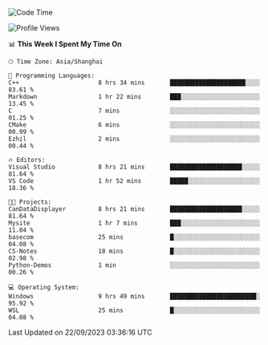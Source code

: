 <!--START_SECTION:waka-->
![Code Time](http://img.shields.io/badge/Code%20Time-1%2C261%20hrs%2058%20mins-blue)

![Profile Views](http://img.shields.io/badge/Profile%20Views-3-blue)

📊 **This Week I Spent My Time On** 

```text
🕑︎ Time Zone: Asia/Shanghai

💬 Programming Languages: 
C++                      8 hrs 34 mins       █████████████████████░░░░   83.61 % 
Markdown                 1 hr 22 mins        ███░░░░░░░░░░░░░░░░░░░░░░   13.45 % 
C                        7 mins              ░░░░░░░░░░░░░░░░░░░░░░░░░   01.25 % 
CMake                    6 mins              ░░░░░░░░░░░░░░░░░░░░░░░░░   00.99 % 
Ezhil                    2 mins              ░░░░░░░░░░░░░░░░░░░░░░░░░   00.44 % 

🔥 Editors: 
Visual Studio            8 hrs 21 mins       ████████████████████░░░░░   81.64 % 
VS Code                  1 hr 52 mins        █████░░░░░░░░░░░░░░░░░░░░   18.36 % 

🐱‍💻 Projects: 
CanDataDisplayer         8 hrs 21 mins       ████████████████████░░░░░   81.64 % 
Mysite                   1 hr 7 mins         ███░░░░░░░░░░░░░░░░░░░░░░   11.04 % 
basecom                  25 mins             █░░░░░░░░░░░░░░░░░░░░░░░░   04.08 % 
CS-Notes                 18 mins             █░░░░░░░░░░░░░░░░░░░░░░░░   02.98 % 
Python-Demos             1 min               ░░░░░░░░░░░░░░░░░░░░░░░░░   00.26 % 

💻 Operating System: 
Windows                  9 hrs 49 mins       ████████████████████████░   95.92 % 
WSL                      25 mins             █░░░░░░░░░░░░░░░░░░░░░░░░   04.08 % 
```


 Last Updated on 22/09/2023 03:36:16 UTC
<!--END_SECTION:waka-->